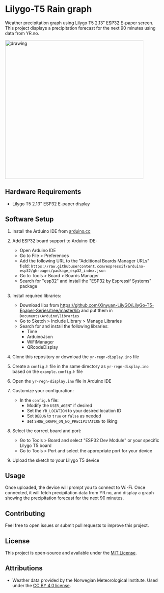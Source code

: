 # Lilygo-T5 Rain graph

Weather precipitation graph using Lilygo T5 2.13" ESP32 E-paper screen. This project displays a precipitation forecast for the next 90 minutes using data from YR.no.

<img src="https://github.com/user-attachments/assets/b2aef714-5bec-43eb-8240-26e3a8b5919c" alt="drawing" width="450"/>

## Hardware Requirements

- Lilygo T5 2.13" ESP32 E-paper display

## Software Setup

1. Install the Arduino IDE from [arduino.cc](https://www.arduino.cc/en/software)

2. Add ESP32 board support to Arduino IDE:
   - Open Arduino IDE
   - Go to File > Preferences
   - Add the following URL to the "Additional Boards Manager URLs" field:
     `https://raw.githubusercontent.com/espressif/arduino-esp32/gh-pages/package_esp32_index.json`
   - Go to Tools > Board > Boards Manager
   - Search for "esp32" and install the "ESP32 by Espressif Systems" package

3. Install required libraries:
   - Download libs from https://github.com/Xinyuan-LilyGO/LilyGo-T5-Epaper-Series/tree/master/lib and put them in `Documents\Arduino\libraries`
   - Go to Sketch > Include Library > Manage Libraries
   - Search for and install the following libraries:
     - Time
     - ArduinoJson
     - WiFiManager
     - QRcodeDisplay

5. Clone this repository or download the `yr-regn-display.ino` file

6. Create a `config.h` file in the same directory as `yr-regn-display.ino` based on the `example.config.h` file

7. Open the `yr-regn-display.ino` file in Arduino IDE

8. Customize your configuration:
   - In the `config.h` file:
     - Modify the `USER_AGENT` if desired
     - Set the `YR_LOCATION` to your desired location ID
     - Set `DEBUG` to `true` or `false` as needed
     - set `SHOW_GRAPH_ON_NO_PRECIPITATION` to liking

9. Select the correct board and port:
   - Go to Tools > Board and select "ESP32 Dev Module" or your specific Lilygo T5 board
   - Go to Tools > Port and select the appropriate port for your device

10. Upload the sketch to your Lilygo T5 device

## Usage

Once uploaded, the device will prompt you to connect to Wi-Fi. Once connected, it will fetch precipitation data from YR.no, and display a graph showing the precipitation forecast for the next 90 minutes.

## Contributing

Feel free to open issues or submit pull requests to improve this project.

## License

This project is open-source and available under the [MIT License](LICENSE).

## Attributions

- Weather data provided by the Norwegian Meteorological Institute. Used under the [CC BY 4.0 license](https://creativecommons.org/licenses/by/4.0/).